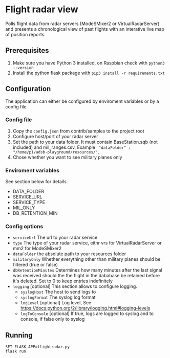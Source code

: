 # Flight radar view

Polls flight data from radar servers (ModeSMixer2 or VirtualRadarServer) and presents a chronological view of past flights with an interative live map of position reports. 

## Prerequisites

1. Make sure you have Python 3 installed, on Raspbian check with
```python3 --version```
1. Install the python flask package with ```pip3 install -r requirements.txt```

## Configuration

The application can either be configured by enviroment variables or by a config file

### Config file

1. Copy the ```config.json``` from contrib/samples to the project root
2. Configure host/port of your radar server
3. Set the path to your data folder. It must contain BaseStation.sqb (not included) and mil_ranges.csv, Example ``` "dataFolder" : "/home/pi/adsb-playground/resources/",```
4. Chose whether you want to see military planes only

### Enviroment variables

See section below for details

* DATA_FOLDER
* SERVICE_URL
* SERVICE_TYPE
* MIL_ONLY
* DB_RETENTION_MIN

### Config options

* ```serviceUrl``` The url to your radar service
* ```type``` The type of your radar service, eithr vrs for VirtualRadarServer or mm2 for ModeSMixer2  
* ```dataFolder``` the absolute path to your resources folder
* ```militaryOnly``` Whether everything other than military planes should be filtered (true or false)
* ```dbRetentionMinutes``` Determines how many minutes after the last signal was received should the the flight in the dababase be retained before it's deleted. Set to 0 to keep entries indefinitely
* ```logging``` [optional] This section allows to configure logging.
    * ```syslogHost``` The host to send logs to 
    * ```syslogFormat``` The syslog log format
    * ```logLevel``` [optional] Log level, See https://docs.python.org/2/library/logging.html#logging-levels
    * ```logToConsole``` [optional] If true, logs are logged to syslog and to console, if false only to syslog

## Running



```
SET FLASK_APP=flightradar.py
flask run
```


